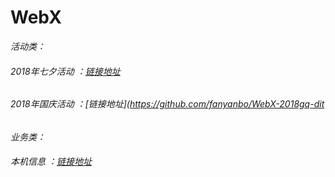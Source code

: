 # WebX

*活动类：*

###### 2018年七夕活动 ：[链接地址](https://github.com/fanyanbo/WebX-2018qx)

###### 2018年国庆活动 ：[链接地址](https://github.com/fanyanbo/WebX-2018gq-dit

























*业务类：*

###### 本机信息 ：[链接地址](https://github.com/fanyanbo/WebX-2018qx)
